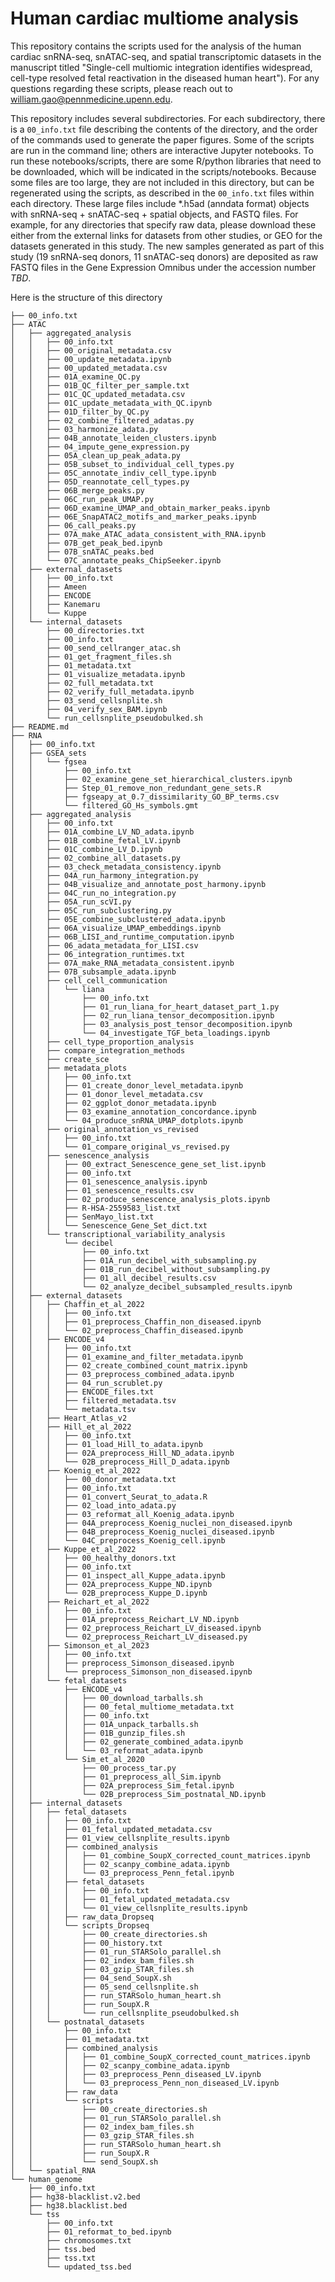 # Human cardiac multiome analysis
This repository contains the scripts used for the analysis of the human cardiac snRNA-seq, snATAC-seq, and spatial transcriptomic datasets in the manuscript titled "Single-cell multiomic integration identifies widespread, cell-type resolved 
fetal reactivation in the diseased human heart"). For any questions regarding these scripts, please reach out to william.gao@pennmedicine.upenn.edu. 

This repository includes several subdirectories. For each subdirectory, there is a `00_info.txt` file describing the contents of the directory, and the order of the commands used to generate the paper figures. Some of the scripts are run in the command line; others are interactive Jupyter notebooks. To run these notebooks/scripts, there are some R/python libraries that need to be downloaded, which will be indicated in the scripts/notebooks. Because some files are too large, they are not included in this directory, but can be regenerated using the scripts, as described in the `00_info.txt` files within each directory. These large files include *.h5ad (anndata format) objects with snRNA-seq + snATAC-seq + spatial objects, and FASTQ files. For example, for any directories that specify raw data, please download these either from the external links for datasets from other studies, or GEO for the datasets generated in this study. The new samples generated as part of this study (19 snRNA-seq donors, 11 snATAC-seq donors) are deposited as raw FASTQ files in the Gene Expression Omnibus under the accession number *TBD*. 

Here is the structure of this directory
```
├── 00_info.txt
├── ATAC
│   ├── aggregated_analysis
│   │   ├── 00_info.txt
│   │   ├── 00_original_metadata.csv
│   │   ├── 00_update_metadata.ipynb
│   │   ├── 00_updated_metadata.csv
│   │   ├── 01A_examine_QC.py
│   │   ├── 01B_QC_filter_per_sample.txt
│   │   ├── 01C_QC_updated_metadata.csv
│   │   ├── 01C_update_metadata_with_QC.ipynb
│   │   ├── 01D_filter_by_QC.py
│   │   ├── 02_combine_filtered_adatas.py
│   │   ├── 03_harmonize_adata.py
│   │   ├── 04B_annotate_leiden_clusters.ipynb
│   │   ├── 04_impute_gene_expression.py
│   │   ├── 05A_clean_up_peak_adata.py
│   │   ├── 05B_subset_to_individual_cell_types.py
│   │   ├── 05C_annotate_indiv_cell_type.ipynb
│   │   ├── 05D_reannotate_cell_types.py
│   │   ├── 06B_merge_peaks.py
│   │   ├── 06C_run_peak_UMAP.py
│   │   ├── 06D_examine_UMAP_and_obtain_marker_peaks.ipynb
│   │   ├── 06E_SnapATAC2_motifs_and_marker_peaks.ipynb
│   │   ├── 06_call_peaks.py
│   │   ├── 07A_make_ATAC_adata_consistent_with_RNA.ipynb
│   │   ├── 07B_get_peak_bed.ipynb
│   │   ├── 07B_snATAC_peaks.bed
│   │   └── 07C_annotate_peaks_ChipSeeker.ipynb
│   ├── external_datasets
│   │   ├── 00_info.txt
│   │   ├── Ameen
│   │   ├── ENCODE
│   │   ├── Kanemaru
│   │   └── Kuppe
│   └── internal_datasets
│       ├── 00_directories.txt
│       ├── 00_info.txt
│       ├── 00_send_cellranger_atac.sh
│       ├── 01_get_fragment_files.sh
│       ├── 01_metadata.txt
│       ├── 01_visualize_metadata.ipynb
│       ├── 02_full_metadata.txt
│       ├── 02_verify_full_metadata.ipynb
│       ├── 03_send_cellsnplite.sh
│       ├── 04_verify_sex_BAM.ipynb
│       └── run_cellsnplite_pseudobulked.sh
├── README.md
├── RNA
│   ├── 00_info.txt
│   ├── GSEA_sets
│   │   └── fgsea
│   │       ├── 00_info.txt
│   │       ├── 02_examine_gene_set_hierarchical_clusters.ipynb
│   │       ├── Step_01_remove_non_redundant_gene_sets.R
│   │       ├── fgseapy_at_0.7_dissimilarity_GO_BP_terms.csv
│   │       └── filtered_GO_Hs_symbols.gmt
│   ├── aggregated_analysis
│   │   ├── 00_info.txt
│   │   ├── 01A_combine_LV_ND_adata.ipynb
│   │   ├── 01B_combine_fetal_LV.ipynb
│   │   ├── 01C_combine_LV_D.ipynb
│   │   ├── 02_combine_all_datasets.py
│   │   ├── 03_check_metadata_consistency.ipynb
│   │   ├── 04A_run_harmony_integration.py
│   │   ├── 04B_visualize_and_annotate_post_harmony.ipynb
│   │   ├── 04C_run_no_integration.py
│   │   ├── 05A_run_scVI.py
│   │   ├── 05C_run_subclustering.py
│   │   ├── 05E_combine_subclustered_adata.ipynb
│   │   ├── 06A_visualize_UMAP_embeddings.ipynb
│   │   ├── 06B_LISI_and_runtime_computation.ipynb
│   │   ├── 06_adata_metadata_for_LISI.csv
│   │   ├── 06_integration_runtimes.txt
│   │   ├── 07A_make_RNA_metadata_consistent.ipynb
│   │   ├── 07B_subsample_adata.ipynb
│   │   ├── cell_cell_communication
│   │   │   └── liana
│   │   │       ├── 00_info.txt
│   │   │       ├── 01_run_liana_for_heart_dataset_part_1.py
│   │   │       ├── 02_run_liana_tensor_decomposition.ipynb
│   │   │       ├── 03_analysis_post_tensor_decomposition.ipynb
│   │   │       └── 04_investigate_TGF_beta_loadings.ipynb
│   │   ├── cell_type_proportion_analysis
│   │   ├── compare_integration_methods
│   │   ├── create_sce
│   │   ├── metadata_plots
│   │   │   ├── 00_info.txt
│   │   │   ├── 01_create_donor_level_metadata.ipynb
│   │   │   ├── 01_donor_level_metadata.csv
│   │   │   ├── 02_ggplot_donor_metadata.ipynb
│   │   │   ├── 03_examine_annotation_concordance.ipynb
│   │   │   └── 04_produce_snRNA_UMAP_dotplots.ipynb
│   │   ├── original_annotation_vs_revised
│   │   │   ├── 00_info.txt
│   │   │   └── 01_compare_original_vs_revised.py
│   │   ├── senescence_analysis
│   │   │   ├── 00_extract_Senescence_gene_set_list.ipynb
│   │   │   ├── 00_info.txt
│   │   │   ├── 01_senescence_analysis.ipynb
│   │   │   ├── 01_senescence_results.csv
│   │   │   ├── 02_produce_senescence_analysis_plots.ipynb
│   │   │   ├── R-HSA-2559583_list.txt
│   │   │   ├── SenMayo_list.txt
│   │   │   └── Senescence_Gene_Set_dict.txt
│   │   └── transcriptional_variability_analysis
│   │       └── decibel
│   │           ├── 00_info.txt
│   │           ├── 01A_run_decibel_with_subsampling.py
│   │           ├── 01B_run_decibel_without_subsampling.py
│   │           ├── 01_all_decibel_results.csv
│   │           └── 02_analyze_decibel_subsampled_results.ipynb
│   ├── external_datasets
│   │   ├── Chaffin_et_al_2022
│   │   │   ├── 00_info.txt
│   │   │   ├── 01_preprocess_Chaffin_non_diseased.ipynb
│   │   │   └── 02_preprocess_Chaffin_diseased.ipynb
│   │   ├── ENCODE_v4
│   │   │   ├── 00_info.txt
│   │   │   ├── 01_examine_and_filter_metadata.ipynb
│   │   │   ├── 02_create_combined_count_matrix.ipynb
│   │   │   ├── 03_preprocess_combined_adata.ipynb
│   │   │   ├── 04_run_scrublet.py
│   │   │   ├── ENCODE_files.txt
│   │   │   ├── filtered_metadata.tsv
│   │   │   └── metadata.tsv
│   │   ├── Heart_Atlas_v2
│   │   ├── Hill_et_al_2022
│   │   │   ├── 00_info.txt
│   │   │   ├── 01_load_Hill_to_adata.ipynb
│   │   │   ├── 02A_preprocess_Hill_ND_adata.ipynb
│   │   │   └── 02B_preprocess_Hill_D_adata.ipynb
│   │   ├── Koenig_et_al_2022
│   │   │   ├── 00_donor_metadata.txt
│   │   │   ├── 00_info.txt
│   │   │   ├── 01_convert_Seurat_to_adata.R
│   │   │   ├── 02_load_into_adata.py
│   │   │   ├── 03_reformat_all_Koenig_adata.ipynb
│   │   │   ├── 04A_preprocess_Koenig_nuclei_non_diseased.ipynb
│   │   │   ├── 04B_preprocess_Koenig_nuclei_diseased.ipynb
│   │   │   └── 04C_preprocess_Koenig_cell.ipynb
│   │   ├── Kuppe_et_al_2022
│   │   │   ├── 00_healthy_donors.txt
│   │   │   ├── 00_info.txt
│   │   │   ├── 01_inspect_all_Kuppe_adata.ipynb
│   │   │   ├── 02A_preprocess_Kuppe_ND.ipynb
│   │   │   └── 02B_preprocess_Kuppe_D.ipynb
│   │   ├── Reichart_et_al_2022
│   │   │   ├── 00_info.txt
│   │   │   ├── 01A_preprocess_Reichart_LV_ND.ipynb
│   │   │   ├── 02_preprocess_Reichart_LV_diseased.ipynb
│   │   │   └── 02_preprocess_Reichart_LV_diseased.py
│   │   ├── Simonson_et_al_2023
│   │   │   ├── 00_info.txt
│   │   │   ├── preprocess_Simonson_diseased.ipynb
│   │   │   └── preprocess_Simonson_non_diseased.ipynb
│   │   └── fetal_datasets
│   │       ├── ENCODE_v4
│   │       │   ├── 00_download_tarballs.sh
│   │       │   ├── 00_fetal_multiome_metadata.txt
│   │       │   ├── 00_info.txt
│   │       │   ├── 01A_unpack_tarballs.sh
│   │       │   ├── 01B_gunzip_files.sh
│   │       │   ├── 02_generate_combined_adata.ipynb
│   │       │   └── 03_reformat_adata.ipynb
│   │       └── Sim_et_al_2020
│   │           ├── 00_process_tar.py
│   │           ├── 01_preprocess_all_Sim.ipynb
│   │           ├── 02A_preprocess_Sim_fetal.ipynb
│   │           └── 02B_preprocess_Sim_postnatal_ND.ipynb
│   ├── internal_datasets
│   │   ├── fetal_datasets
│   │   │   ├── 00_info.txt
│   │   │   ├── 01_fetal_updated_metadata.csv
│   │   │   ├── 01_view_cellsnplite_results.ipynb
│   │   │   ├── combined_analysis
│   │   │   │   ├── 01_combine_SoupX_corrected_count_matrices.ipynb
│   │   │   │   ├── 02_scanpy_combine_adata.ipynb
│   │   │   │   └── 03_preprocess_Penn_fetal.ipynb
│   │   │   ├── fetal_datasets
│   │   │   │   ├── 00_info.txt
│   │   │   │   ├── 01_fetal_updated_metadata.csv
│   │   │   │   └── 01_view_cellsnplite_results.ipynb
│   │   │   ├── raw_data_Dropseq
│   │   │   └── scripts_Dropseq
│   │   │       ├── 00_create_directories.sh
│   │   │       ├── 00_history.txt
│   │   │       ├── 01_run_STARSolo_parallel.sh
│   │   │       ├── 02_index_bam_files.sh
│   │   │       ├── 03_gzip_STAR_files.sh
│   │   │       ├── 04_send_SoupX.sh
│   │   │       ├── 05_send_cellsnplite.sh
│   │   │       ├── run_STARSolo_human_heart.sh
│   │   │       ├── run_SoupX.R
│   │   │       └── run_cellsnplite_pseudobulked.sh
│   │   └── postnatal_datasets
│   │       ├── 00_info.txt
│   │       ├── 01_metadata.txt
│   │       ├── combined_analysis
│   │       │   ├── 01_combine_SoupX_corrected_count_matrices.ipynb
│   │       │   ├── 02_scanpy_combine_adata.ipynb
│   │       │   ├── 03_preprocess_Penn_diseased_LV.ipynb
│   │       │   └── 03_preprocess_Penn_non_diseased_LV.ipynb
│   │       ├── raw_data
│   │       └── scripts
│   │           ├── 00_create_directories.sh
│   │           ├── 01_run_STARSolo_parallel.sh
│   │           ├── 02_index_bam_files.sh
│   │           ├── 03_gzip_STAR_files.sh
│   │           ├── run_STARSolo_human_heart.sh
│   │           ├── run_SoupX.R
│   │           └── send_SoupX.sh
│   └── spatial_RNA
└── human_genome
    ├── 00_info.txt
    ├── hg38-blacklist.v2.bed
    ├── hg38.blacklist.bed
    └── tss
        ├── 00_info.txt
        ├── 01_reformat_to_bed.ipynb
        ├── chromosomes.txt
        ├── tss.bed
        ├── tss.txt
        └── updated_tss.bed
```
